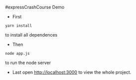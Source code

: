 #expressCrashCourse Demo
- First
```
yarn install
```
to install all dependences

- Then
```
node app.js
```
to run the node server

- Last
open [http://localhost:3000](http://localhost:3000)
to view the whole project.